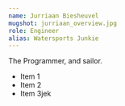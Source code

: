 ```yaml
---
name: Jurriaan Biesheuvel
mugshot: jurriaan_overview.jpg
role: Engineer
alias: Watersports Junkie
---
```

The Programmer, and sailor.

* Item 1
* Item 2
* Item 3jek